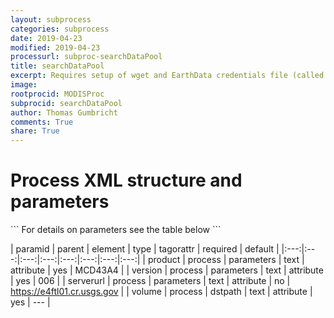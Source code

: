 ```yaml
---
layout: subprocess
categories: subprocess
date: 2019-04-23
modified: 2019-04-23
processurl: subproc-searchDataPool
title: searchDataPool
excerpt: Requires setup of wget and EarthData credentials file (called .netrc in user home path)
image: 
rootprocid: MODISProc
subprocid: searchDataPool
author: Thomas Gumbricht
comments: True
share: True
---
```


<h1 class='foot-description'>Process XML structure and parameters</h1>
```
For details on parameters see the table below
<?xml version="1.0" ?>
<process>
  <!--Generated from python-->
  <userproj plotid="yourplotid" projectid="yourprojectid" siteid="yoursiteid" system="systemid" tractid="yourtractid" userid="youruserid"/>
  <period endday="DD" endmonth="MM" endyear="YYYY" seasonendday="DD" seasonendmonth="MM" seasonstartday="DD" seasonstartmonth="MM" startday="DD" startmonth="MM" startyear="YYYY" timestep="timestep"/>
  <parameters product="txtstring" serverurl="txtstring" version="txtstring"/>
  <dstpath volume="txtstring"/>
</process>
```

| paramid | parent | element | type | tagorattr | required | default |
|:---:|:---:|:---:|:---:|:---:|:---:|:---:|:---:|
| product | process | parameters | text | attribute | yes | MCD43A4 |
| version | process | parameters | text | attribute | yes | 006 |
| serverurl | process | parameters | text | attribute | no | https://e4ftl01.cr.usgs.gov |
| volume | process | dstpath | text | attribute | yes | --- |
